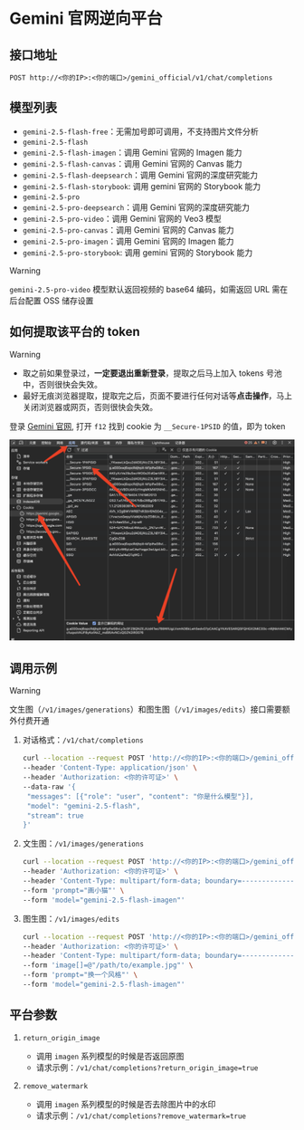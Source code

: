 # Gemini 官网逆向平台

## 接口地址

```curl
POST http://<你的IP>:<你的端口>/gemini_official/v1/chat/completions
```

## 模型列表

- `gemini-2.5-flash-free`：无需加号即可调用，不支持图片文件分析
- `gemini-2.5-flash`
- `gemini-2.5-flash-imagen`：调用 Gemini 官网的 Imagen 能力
- `gemini-2.5-flash-canvas`：调用 Gemini 官网的 Canvas 能力
- `gemini-2.5-flash-deepsearch`：调用 Gemini 官网的深度研究能力
- `gemini-2.5-flash-storybook`: 调用 gemini 官网的 Storybook 能力
- `gemini-2.5-pro`
- `gemini-2.5-pro-deepsearch`：调用 Gemini 官网的深度研究能力
- `gemini-2.5-pro-video`：调用 Gemini 官网的 Veo3 模型
- `gemini-2.5-pro-canvas`：调用 Gemini 官网的 Canvas 能力
- `gemini-2.5-pro-imagen`：调用 Gemini 官网的 Imagen 能力
- `gemini-2.5-pro-storybook`: 调用 gemini 官网的 Storybook 能力

> [!WARNING]
>
> `gemini-2.5-pro-video` 模型默认返回视频的 base64 编码，如需返回 URL 需在后台配置 OSS 储存设置

## 如何提取该平台的 token

> [!WARNING]
>
> - 取之前如果登录过，**一定要退出重新登录**，提取之后马上加入 tokens 号池中，否则很快会失效。
> - 最好无痕浏览器提取，提取完之后，页面不要进行任何对话等**点击操作**，马上关闭浏览器或网页，否则很快会失效。

登录 [Gemini 官网](https://gemini.google.com/), 打开 `f12` 找到 cookie 为 `__Secure-1PSID` 的值，即为 token

![token](/WechatIMG424.jpg)

## 调用示例

> [!WARNING]
>
> 文生图（`/v1/images/generations`）和图生图（`/v1/images/edits`）接口需要额外付费开通

1. 对话格式：`/v1/chat/completions`

   ```bash
   curl --location --request POST 'http://<你的IP>:<你的端口>/gemini_official/v1/chat/completions' \
   --header 'Content-Type: application/json' \
   --header 'Authorization: <你的许可证>' \
   --data-raw '{
    "messages": [{"role": "user", "content": "你是什么模型"}],
    "model": "gemini-2.5-flash",
    "stream": true
   }'
   ```

2. 文生图：`/v1/images/generations`

   ```bash
   curl --location --request POST 'http://<你的IP>:<你的端口>/gemini_official/v1/images/generations' \
   --header 'Authorization: <你的许可证>' \
   --header 'Content-Type: multipart/form-data; boundary=--------------------------961278614886800824879278' \
   --form 'prompt="画小猫"' \
   --form 'model="gemini-2.5-flash-imagen"'
   ```

3. 图生图：`/v1/images/edits`

   ```bash
   curl --location --request POST 'http://<你的IP>:<你的端口>/gemini_official/v1/images/edits' \
   --header 'Authorization: <你的许可证>' \
   --header 'Content-Type: multipart/form-data; boundary=--------------------------961278614886800824879278' \
   --form 'image[]=@"/path/to/example.jpg"' \
   --form 'prompt="换一个风格"' \
   --form 'model="gemini-2.5-flash-imagen"'
   ```

## 平台参数

1. `return_origin_image`

   - 调用 `imagen` 系列模型的时候是否返回原图
   - 请求示例：`/v1/chat/completions?return_origin_image=true`

1. `remove_watermark`

   - 调用 `imagen` 系列模型的时候是否去除图片中的水印
   - 请求示例：`/v1/chat/completions?remove_watermark=true`
